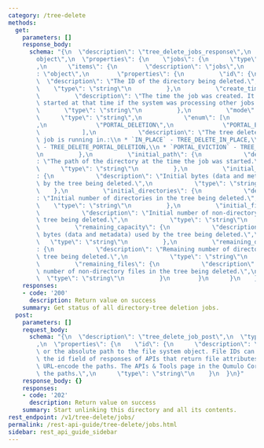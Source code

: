 ```yaml
---
category: /tree-delete
methods:
  get:
    parameters: []
    response_body:
      schema: "{\n  \"description\": \"tree_delete_jobs_response\",\n  \"type\": \"\
        object\",\n  \"properties\": {\n    \"jobs\": {\n      \"type\": \"array\"\
        ,\n      \"items\": {\n        \"description\": \"jobs\",\n        \"type\"\
        : \"object\",\n        \"properties\": {\n          \"id\": {\n          \
        \  \"description\": \"The ID of the directory being deleted.\",\n        \
        \    \"type\": \"string\"\n          },\n          \"create_time\": {\n  \
        \          \"description\": \"The time the job was created. It may not have\
        \ started at that time if the system was processing other jobs.\",\n     \
        \       \"type\": \"string\"\n          },\n          \"mode\": {\n      \
        \      \"type\": \"string\",\n            \"enum\": [\n              \"IN_PLACE\"\
        ,\n              \"PORTAL_DELETION\",\n              \"PORTAL_EVICTION\"\n\
        \            ],\n            \"description\": \"The tree delete mode this\
        \ job is running in.:\\n * `IN_PLACE` - TREE_DELETE_IN_PLACE,\\n * `PORTAL_DELETION`\
        \ - TREE_DELETE_PORTAL_DELETION,\\n * `PORTAL_EVICTION` - TREE_DELETE_PORTAL_EVICTION\"\
        \n          },\n          \"initial_path\": {\n            \"description\"\
        : \"The path of the directory at the time the job was started.\",\n      \
        \      \"type\": \"string\"\n          },\n          \"initial_capacity\"\
        : {\n            \"description\": \"Initial bytes (data and metadata) used\
        \ by the tree being deleted.\",\n            \"type\": \"string\"\n      \
        \    },\n          \"initial_directories\": {\n            \"description\"\
        : \"Initial number of directories in the tree being deleted.\",\n        \
        \    \"type\": \"string\"\n          },\n          \"initial_files\": {\n\
        \            \"description\": \"Initial number of non-directory files in the\
        \ tree being deleted.\",\n            \"type\": \"string\"\n          },\n\
        \          \"remaining_capacity\": {\n            \"description\": \"Remaining\
        \ bytes (data and metadata) used by the tree being deleted.\",\n         \
        \   \"type\": \"string\"\n          },\n          \"remaining_directories\"\
        : {\n            \"description\": \"Remaining number of directories in the\
        \ tree being deleted.\",\n            \"type\": \"string\"\n          },\n\
        \          \"remaining_files\": {\n            \"description\": \"Remaining\
        \ number of non-directory files in the tree being deleted.\",\n          \
        \  \"type\": \"string\"\n          }\n        }\n      }\n    }\n  }\n}"
    responses:
    - code: '200'
      description: Return value on success
    summary: Get status of all directory-tree deletion jobs.
  post:
    parameters: []
    request_body:
      schema: "{\n  \"description\": \"tree_delete_job_post\",\n  \"type\": \"object\"\
        ,\n  \"properties\": {\n    \"id\": {\n      \"description\": \"The file ID\
        \ or the absolute path to the file system object. File IDs can be found in\
        \ the id field of responses of APIs that return file attributes. You must\
        \ URL-encode the paths. The APIs & Tools page in the Qumulo Core Web UI URL-encodes\
        \ the paths.\",\n      \"type\": \"string\"\n    }\n  }\n}"
    response_body: {}
    responses:
    - code: '202'
      description: Return value on success
    summary: Start unlinking this directory and all its contents.
rest_endpoint: /v1/tree-delete/jobs/
permalink: /rest-api-guide/tree-delete/jobs.html
sidebar: rest_api_guide_sidebar
---
```

